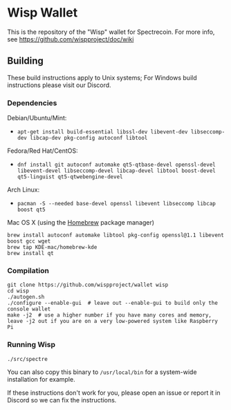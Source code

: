 # Wisp Wallet

This is the repository of the "Wisp" wallet for Spectrecoin. For more info, see https://github.com/wispproject/doc/wiki

## Building

These build instructions apply to Unix systems; For Windows build instructions please visit our Discord.

### Dependencies

Debian/Ubuntu/Mint:
* `apt-get install build-essential libssl-dev libevent-dev libseccomp-dev libcap-dev pkg-config autoconf libtool`

Fedora/Red Hat/CentOS:
* `dnf install git autoconf automake qt5-qtbase-devel openssl-devel libevent-devel libseccomp-devel libcap-devel libtool boost-devel qt5-linguist qt5-qtwebengine-devel`

Arch Linux:
* `pacman -S --needed base-devel openssl libevent libseccomp libcap boost qt5`

Mac OS X (using the [Homebrew](https://brew.sh/) package manager)
```
brew install autoconf automake libtool pkg-config openssl@1.1 libevent boost gcc wget
brew tap KDE-mac/homebrew-kde
brew install qt
```

### Compilation

```
git clone https://github.com/wispproject/wallet wisp
cd wisp
./autogen.sh
./configure --enable-gui  # leave out --enable-gui to build only the console wallet
make -j2  # use a higher number if you have many cores and memory, leave -j2 out if you are on a very low-powered system like Raspberry Pi
```

### Running Wisp

`./src/spectre`

You can also copy this binary to `/usr/local/bin` for a system-wide installation for example.

If these instructions don't work for you, please open an issue or report it in Discord so we can fix the instructions.
